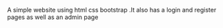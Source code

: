 A  simple website using html css bootstrap .It also has a login and register pages as well as an admin page  
